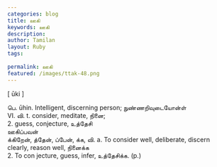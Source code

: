 ```yaml
---
categories: blog
title: ஊகி
keywords: ஊகி
description: 
author: Tamilan
layout: Ruby
tags: 
 
permalink: ஊகி
featured: /images/ttak-48.png
---
```

  
[ ūki ]  
  
பெ. ūhin. Intelligent, discerning person; நுண்ணறிவுடையோன்ள்  
VI. வி. t. consider, meditate, நினை;  
2. guess, conjecture, உத்தேசி  
ஊகிப்பவன்  
க்கிறேன், த்தேன், ப்பேன், க்க, வி. a. To consider well, deliberate, discern clearly, reason well, நினைக்க  
2. To con jecture, guess, infer, உத்தேசிக்க. (p.)
